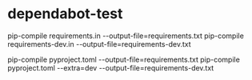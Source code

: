 # dependabot-test

pip-compile requirements.in --output-file=requirements.txt
pip-compile requirements-dev.in --output-file=requirements-dev.txt

pip-compile pyproject.toml --output-file=requirements.txt
pip-compile pyproject.toml --extra=dev --output-file=requirements-dev.txt
